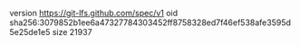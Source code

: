 version https://git-lfs.github.com/spec/v1
oid sha256:3079852b1ee6a47327784303452ff8758328ed7f46ef538afe3595d5e25de1e5
size 21937
